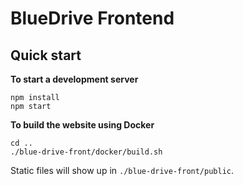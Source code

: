 # BlueDrive Frontend

## Quick start

**To start a development server**
```
npm install
npm start
```

**To build the website using Docker**
```
cd ..
./blue-drive-front/docker/build.sh
```
Static files will show up in `./blue-drive-front/public`.
